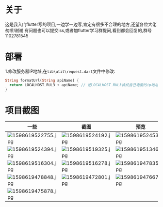 # 关于
这是我入门flutter写的项目,一边学一边写,肯定有很多不合理的地方,还望各位大佬勿喷!谢谢
有问题也可以提交iss,或者加flutter学习群提问,看到都会回复的,群号1102781545

# 部署
1.修改服务器IP地址,在`lib\util\request.dart`文件中修改:
```dart
String formatUrl(String apiName) {
  return LOCALHOST_RUL3 + apiName; // 把LOCALHOST_RUL3换成自己电脑的ip地址获取远程服务ip地址,可以在上方ip地址列表中定义成常量
}
```

# 项目截图
|一些|截图|预览|
| --- | --- | --- |
|![1598619522755.jpg](https://static.saintic.com/picbed/huang/2020/08/28/1598619522755.jpg)|![1598619524192.jpg](https://static.saintic.com/picbed/huang/2020/08/28/1598619524192.jpg)|![1598619524535.jpg](https://static.saintic.com/picbed/huang/2020/08/28/1598619524535.jpg)|
|![1598619524394.jpg](https://static.saintic.com/picbed/huang/2020/08/28/1598619524394.jpg)|![1598619519325.jpg](https://static.saintic.com/picbed/huang/2020/08/28/1598619519325.jpg)|![1598619513469.jpg](https://static.saintic.com/picbed/huang/2020/08/28/1598619513469.jpg)|
|![1598619516304.jpg](https://static.saintic.com/picbed/huang/2020/08/28/1598619516304.jpg)|![1598619516278.jpg](https://static.saintic.com/picbed/huang/2020/08/28/1598619516278.jpg)|![1598619478353.jpg](https://static.saintic.com/picbed/huang/2020/08/28/1598619478353.jpg)|
|![1598619478848.jpg](https://static.saintic.com/picbed/huang/2020/08/28/1598619478848.jpg)|![1598619472801.jpg](https://static.saintic.com/picbed/huang/2020/08/28/1598619472801.jpg)|![1598619476671.jpg](https://static.saintic.com/picbed/huang/2020/08/28/1598619476671.jpg)|
|![1598619475878.jpg](https://static.saintic.com/picbed/huang/2020/08/28/1598619475878.jpg)|||